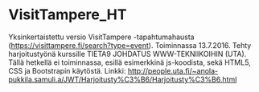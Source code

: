 # VisitTampere_HT
Yksinkertaistettu versio VisitTampere -tapahtumahausta (https://visittampere.fi/search?type=event). Toiminnassa 13.7.2016. 
Tehty harjoitustyönä kurssille TIETA9	JOHDATUS WWW-TEKNIIKOIHIN (UTA). Tällä hetkellä ei toiminnassa, esillä esimerkkinä js-koodista, sekä HTML5, CSS ja Bootstrapin käytöstä.
Linkki:
http://people.uta.fi/~anola-pukkila.samuli.a/JWT/Harjoitusty%C3%B6/Harjoitusty%C3%B6.html
